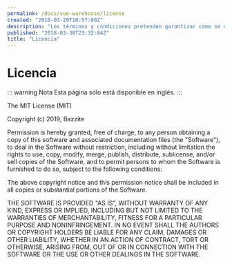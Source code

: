 ```yaml
---
permalink: /docs/vue-warehouse/license
created: "2018-03-29T10:57:00Z"
description: "Los términos y condiciones pretenden garantizar cómo se debe usar, modificar y/o compartir Vue.js Warehouse."
published: "2018-03-30T23:32:04Z"
title: "Licencia"
---
```


<Canonical />

# Licencia

::: warning Nota
Esta página sólo está disponible en inglés.
:::

The MIT License (MIT)

Copyright (c) 2019, Bazzite

Permission is hereby granted, free of charge, to any person obtaining a copy of this software and associated documentation files (the "Software"), to deal in the Software without restriction, including without limitation the rights to use, copy, modify, merge, publish, distribute, sublicense, and/or sell copies of the Software, and to permit persons to whom the Software is furnished to do so, subject to the following conditions:

The above copyright notice and this permission notice shall be included in all copies or substantial portions of the Software.

THE SOFTWARE IS PROVIDED "AS IS", WITHOUT WARRANTY OF ANY KIND, EXPRESS OR IMPLIED, INCLUDING BUT NOT LIMITED TO THE WARRANTIES OF MERCHANTABILITY, FITNESS FOR A PARTICULAR PURPOSE AND NONINFRINGEMENT. IN NO EVENT SHALL THE AUTHORS OR COPYRIGHT HOLDERS BE LIABLE FOR ANY CLAIM, DAMAGES OR OTHER LIABILITY, WHETHER IN AN ACTION OF CONTRACT, TORT OR OTHERWISE, ARISING FROM, OUT OF OR IN CONNECTION WITH THE SOFTWARE OR THE USE OR OTHER DEALINGS IN THE SOFTWARE.
